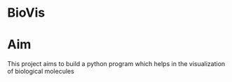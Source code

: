 # BioVis
<h1>Aim</h1>
<p>This project aims to build a python program which helps in the visualization of biological molecules</p>
